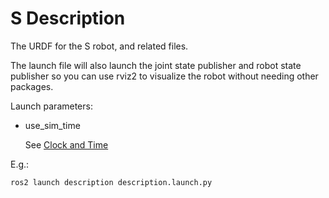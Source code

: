# S Description

The URDF for the S robot, and related files.

The launch file will also launch the joint state publisher and robot state publisher so you can use rviz2 to
visualize the robot without needing other packages.

Launch parameters:

- use_sim_time
    
    See [Clock and Time](https://design.ros2.org/articles/clock_and_time.html)

E.g.:

    ros2 launch description description.launch.py 
